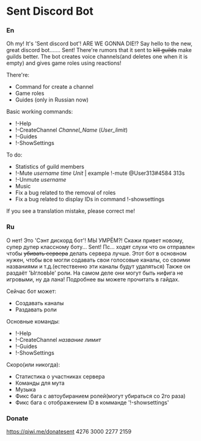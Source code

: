 # Sent Discord Bot

### En
Oh my! It's 'Sent discord bot'! ARE WE GONNA DIE!?
Say hello to the new, great discord bot....... Sent!
There're rumors that it sent to ~~kill guilds~~ make guilds better.
The bot creates voice channels(and deletes one when it is empty) and gives game roles using reactions!

There're:
- Command for create a channel
- Game roles
- Guides (only in Russian now)


Basic working commands:
- !-Help
- !-CreateChannel *Channel_Name* (*User_limit*)
- !-Guides
- !-ShowSettings


To do:
- Statistics of guild members
- !-Mute  *username*  *time* *Unit* | example !-mute @User313#4584 313s
- !-Unmute *username*
- Music
- Fix a bug related to the removal of roles
- Fix a bug related to display IDs in command !-showsettings


If you see a translation mistake, please correct me!


### Ru
О нет! Это 'Сэнт дискорд бот'! МЫ УМРЁМ?!
Скажи привет новому, супер дупер классному боту... Sent!
Пс... ходят слухи что он отправлен чтобы ~~убивать сервера~~ делать сервера лучше.
Этот бот в основном нужен, чтобы все могли содавать свои голосовые каналы, со своими названиями и т.д.(естественно эти каналы будут удаляться)
Также он раздаёт 'ЫгловЫе' роли. На самом деле они могут быть нифига не игровыми, ну да лана! Подробнее вы можете прочитать в гайдах.


Сейчас бот может:
- Создавать каналы
- Раздавать роли


Основные команды:
- !-Help
- !-CreateChannel *название* *лимит*
- !-Guides
- !-ShowSettings

Скоро(или никогда):
- Статистика о участниках сервера
- Команды для мута
- Музыка
- Фикс бага с автоубиранием ролей(могут убираться со 2го раза)
- Фикс бага с отображением ID в комманде '!-showsettings'


### Donate
https://qiwi.me/donatesent
4276 3000 2277 2159